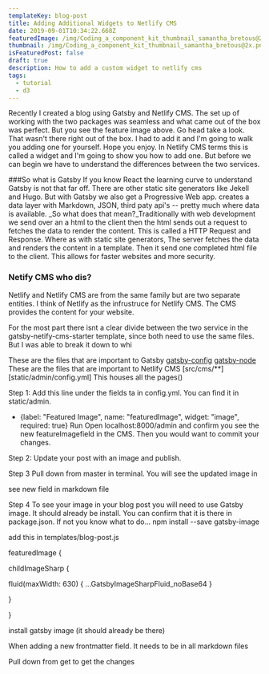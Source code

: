 ```yaml
---
templateKey: blog-post
title: Adding Additional Widgets to Netlify CMS
date: 2019-09-01T10:34:22.668Z
featuredImage: /img/Coding_a_component_kit_thumbnail_samantha_bretous@2x.png
thumbnail: /img/Coding_a_component_kit_thumbnail_samantha_bretous@2x.png
isFeaturedPost: false
draft: true
description: How to add a custom widget to netlify cms
tags:
  - tutorial
  - d3
---
```


Recently I created a blog using Gatsby and Netlify CMS.  The set up of working with the two packages was seamless and what came out of the box was perfect. But you see the feature image above. Go head take a look. That wasn't there right out of the box. I had to add it and I'm going to walk you adding one for yourself. Hope you enjoy. 
In Netlify CMS terms this is called a widget and I'm going to show you how to add one. But before we can begin we have to understand the differences between the two services. 

###So what is Gatsby
If you know React the learning curve to understand Gatsby is not that far off. There are other static site generators like Jekell and Hugo. But with Gatsby we also get a Progressive Web app. creates a data layer with Markdown, JSON, third paty api's -- pretty much where data is available. _So what does that mean?_Traditionally with web development we send over an a html to the client then the html sends out a request to fetches the data to render the content. This is called a HTTP Request and Response. Where as with static site generators, The server fetches the data and renders the content in a template. Then it send one completed html file to the client. This allows for faster websites and more security. 

### Netify CMS who dis?
Netlify and Netlify CMS are from the same family but are two separate entities. I think of Netlify as the infrustruce for Netlify CMS. The CMS provides the content for your website. 

For the most part there isnt a clear divide between the two service in the gatsby-netify-cms-starter template, since both need to use the same files. But I was able to break it down to whi

These are the files that are important to Gatsby
[gatsby-config]()
[gatsby-node]()
These are the files that are important to Netlify CMS
[src/cms/**]
[static/admin/config.yml] This houses all the pages()

Step 1:
Add this line under the fields ta in config.yml. You can find it in static/admin.

- {label: "Featured Image", name: "featuredImage", widget: "image", required: true}
Run Open localhost:8000/admin and confirm you see the new featureImagefield in the CMS. Then you would want to commit your changes.

Step 2:
Update your post with an image and publish.

Step 3
Pull down from master in terminal. You will see the updated image in

see new field in markdown file

Step 4
To see your image in your blog post you will need to use Gatsby image. It should already be install. You can confirm that it is there in package.json. If not you know what to do... npm install --save gatsby-image

add this in templates/blog-post.js

featuredImage {

childImageSharp {

fluid(maxWidth: 630) { ...GatsbyImageSharpFluid_noBase64 }

}

}

install gatsby image (it should already be there)

When adding a new frontmatter field. It needs to be in all markdown files

Pull down from get to get the changes

